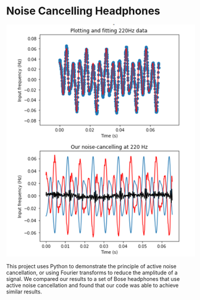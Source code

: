 # Noise Cancelling Headphones


!["Example of original and "cancelled" data."](imgs/example.png)

This project uses Python to demonstrate the principle of active noise cancellation, or using Fourier transforms to reduce the amplitude of a signal. We compared our results to a set of Bose headphones that use active noise cancellation and found that our code was able to achieve similar results. 
